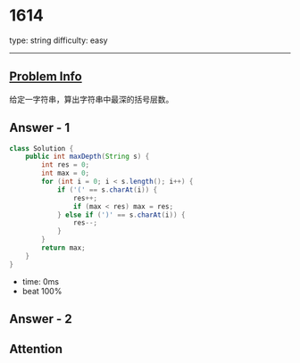 
# 1614
type: string
difficulty: easy

---

## [Problem Info][problem_link]
给定一字符串，算出字符串中最深的括号层数。

## Answer - 1
```java
class Solution {
    public int maxDepth(String s) {
        int res = 0;
        int max = 0;
        for (int i = 0; i < s.length(); i++) {
            if ('(' == s.charAt(i)) {
                res++;
                if (max < res) max = res;
            } else if (')' == s.charAt(i)) {
                res--;
            }
        }
        return max;
    }
}
```

- time: 0ms
- beat 100%

## Answer - 2

## Attention

[problem_link]: https://leetcode-cn.com/problems/maximum-nesting-depth-of-the-parentheses/


